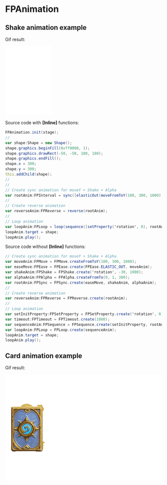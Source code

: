 # FPAnimation

## Shake animation example
Gif result:

<img src="images/shake_anim.gif" data-canonical-src="images/shake_anim.gif" width="150" />

Source code with **[Inline]** functions:
```ActionScript
FPAnimation.init(stage);
//
var shape:Shape = new Shape();
shape.graphics.beginFill(0xff0000, 1);
shape.graphics.drawRect(-50, -50, 100, 100);
shape.graphics.endFill();
shape.x = 300;
shape.y = 300;
this.addChild(shape);
//
//
// Create sync animation for moveY + Shake + Alpha
var rootAnim:FPInterval = sync([elasticOut(moveFromToY(100, 300, 1000), 0), shakeOn('rotation', -30, 1000, null), alphaFromTo(0, 1, 300)]);
//
// Create reverse animation
var reverseAnim:FPReverse = reverse(rootAnim);
//
// Loop animation
var loopAnim:FPLoop = loop(sequence([setProperty('rotation', 0), rootAnim, reverseAnim, timeout(1000)]), 0, 0);
loopAnim.target = shape;
loopAnim.play();
```

Source code without **[Inline]** functions: 
```ActionScript
// Create sync animation for moveY + Shake + Alpha
var moveAnim:FPMove = FPMove.createFromToY(100, 300, 1000);
var easeMove:FPEase = FPEase.create(FPEase.ELASTIC_OUT, moveAnim);
var shakeAnim:FPShake = FPShake.create('rotation', -30, 1000);
var alphaAnim:FPAlpha = FPAlpha.createFromTo(0, 1, 300);
var rootAnim:FPSync = FPSync.create(easeMove, shakeAnim, alphaAnim);
//
// Create reverse animation
var reverseAnim:FPReverse = FPReverse.create(rootAnim);
//
// Loop animation
var setInitProperty:FPSetProperty = FPSetProperty.create('rotation', 0);
var timeout:FPTimeout = FPTimeout.create(1000);
var sequenceAnim:FPSequence = FPSequence.create(setInitProperty, rootAnim, reverseAnim, timeout);
var loopAnim:FPLoop = FPLoop.create(sequenceAnim);
loopAnim.target = shape;
loopAnim.play();
```


## Card animation example

Gif result:

<img src="images/card_anim.gif" data-canonical-src="images/card_anim.gif" />

